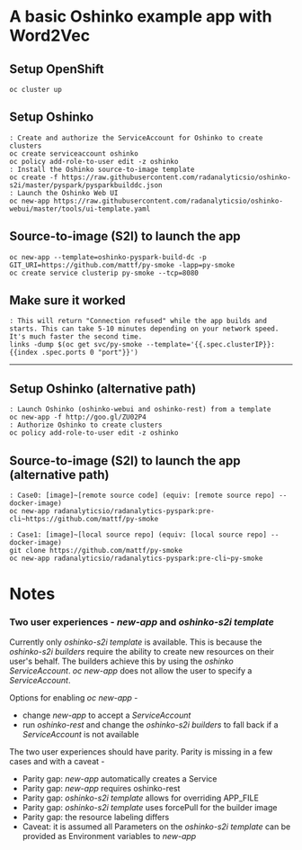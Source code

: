 # A basic Oshinko example app with Word2Vec

## Setup OpenShift

    oc cluster up

## Setup Oshinko

    : Create and authorize the ServiceAccount for Oshinko to create clusters
    oc create serviceaccount oshinko
    oc policy add-role-to-user edit -z oshinko
    : Install the Oshinko source-to-image template
    oc create -f https://raw.githubusercontent.com/radanalyticsio/oshinko-s2i/master/pyspark/pysparkbuilddc.json
    : Launch the Oshinko Web UI
    oc new-app https://raw.githubusercontent.com/radanalyticsio/oshinko-webui/master/tools/ui-template.yaml


## Source-to-image (S2I) to launch the app

    oc new-app --template=oshinko-pyspark-build-dc -p GIT_URI=https://github.com/mattf/py-smoke -lapp=py-smoke
    oc create service clusterip py-smoke --tcp=8080


## Make sure it worked

    : This will return "Connection refused" while the app builds and starts. This can take 5-10 minutes depending on your network speed. It's much faster the second time.
    links -dump $(oc get svc/py-smoke --template='{{.spec.clusterIP}}:{{index .spec.ports 0 "port"}}')


------------------------------------


## Setup Oshinko (alternative path)

    : Launch Oshinko (oshinko-webui and oshinko-rest) from a template
    oc new-app -f http://goo.gl/ZU02P4
    : Authorize Oshinko to create clusters
    oc policy add-role-to-user edit -z oshinko

## Source-to-image (S2I) to launch the app (alternative path)

    : Case0: [image]~[remote source code] (equiv: [remote source repo] --docker-image)
    oc new-app radanalyticsio/radanalytics-pyspark:pre-cli~https://github.com/mattf/py-smoke

    : Case1: [image]~[local source repo] (equiv: [local source repo] --docker-image)
    git clone https://github.com/mattf/py-smoke
    oc new-app radanalyticsio/radanalytics-pyspark:pre-cli~py-smoke



# Notes

### Two user experiences - *new-app* and *oshinko-s2i template*

Currently only *oshinko-s2i template* is available. This is because the *oshinko-s2i builders* require the ability to create new resources on their user's behalf. The builders achieve this by using the *oshinko ServiceAccount*. *oc new-app* does not allow the user to specify a *ServiceAccount*.

Options for enabling *oc new-app* -

* change *new-app* to accept a *ServiceAccount*
* run *oshinko-rest* and change the *oshinko-s2i builders* to fall back if a *ServiceAccount* is not available

The two user experiences should have parity. Parity is missing in a few cases and with a caveat -

* Parity gap: *new-app* automatically creates a Service
* Parity gap: *new-app* requires oshinko-rest
* Parity gap: *oshinko-s2i template* allows for overriding APP_FILE
* Parity gap: *oshinko-s2i template* uses forcePull for the builder image
* Parity gap: the resource labeling differs
* Caveat: it is assumed all Parameters on the *oshinko-s2i template* can be provided as Environment variables to *new-app*
